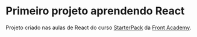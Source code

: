 # Primeiro projeto aprendendo React

Projeto criado nas aulas de React do curso <a href="https://www.frontacademy.com.br/starter-pack">StarterPack</a> da <a href="https://www.frontacademy.com.br">Front Academy</a>.


